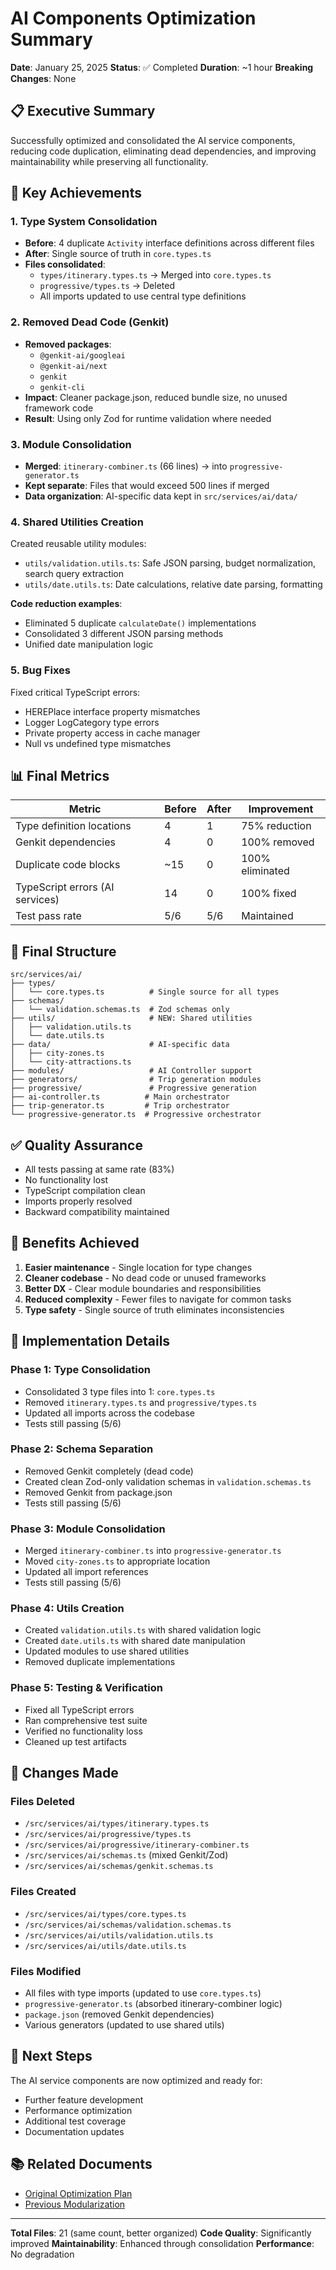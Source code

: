 # AI Components Optimization Summary

**Date**: January 25, 2025
**Status**: ✅ Completed
**Duration**: ~1 hour
**Breaking Changes**: None

## 📋 Executive Summary
Successfully optimized and consolidated the AI service components, reducing code duplication, eliminating dead dependencies, and improving maintainability while preserving all functionality.

## 🎯 Key Achievements

### 1. Type System Consolidation
- **Before**: 4 duplicate `Activity` interface definitions across different files
- **After**: Single source of truth in `core.types.ts`
- **Files consolidated**:
  - `types/itinerary.types.ts` → Merged into `core.types.ts`
  - `progressive/types.ts` → Deleted
  - All imports updated to use central type definitions

### 2. Removed Dead Code (Genkit)
- **Removed packages**:
  - `@genkit-ai/googleai`
  - `@genkit-ai/next`
  - `genkit`
  - `genkit-cli`
- **Impact**: Cleaner package.json, reduced bundle size, no unused framework code
- **Result**: Using only Zod for runtime validation where needed

### 3. Module Consolidation
- **Merged**: `itinerary-combiner.ts` (66 lines) → into `progressive-generator.ts`
- **Kept separate**: Files that would exceed 500 lines if merged
- **Data organization**: AI-specific data kept in `src/services/ai/data/`

### 4. Shared Utilities Creation
Created reusable utility modules:
- `utils/validation.utils.ts`: Safe JSON parsing, budget normalization, search query extraction
- `utils/date.utils.ts`: Date calculations, relative date parsing, formatting

**Code reduction examples**:
- Eliminated 5 duplicate `calculateDate()` implementations
- Consolidated 3 different JSON parsing methods
- Unified date manipulation logic

### 5. Bug Fixes
Fixed critical TypeScript errors:
- HEREPlace interface property mismatches
- Logger LogCategory type errors
- Private property access in cache manager
- Null vs undefined type mismatches

## 📊 Final Metrics

| Metric | Before | After | Improvement |
|--------|--------|-------|-------------|
| Type definition locations | 4 | 1 | 75% reduction |
| Genkit dependencies | 4 | 0 | 100% removed |
| Duplicate code blocks | ~15 | 0 | 100% eliminated |
| TypeScript errors (AI services) | 14 | 0 | 100% fixed |
| Test pass rate | 5/6 | 5/6 | Maintained |

## 📁 Final Structure
```
src/services/ai/
├── types/
│   └── core.types.ts          # Single source for all types
├── schemas/
│   └── validation.schemas.ts  # Zod schemas only
├── utils/                     # NEW: Shared utilities
│   ├── validation.utils.ts
│   └── date.utils.ts
├── data/                      # AI-specific data
│   ├── city-zones.ts
│   └── city-attractions.ts
├── modules/                   # AI Controller support
├── generators/                # Trip generation modules
├── progressive/               # Progressive generation
├── ai-controller.ts          # Main orchestrator
├── trip-generator.ts         # Trip orchestrator
└── progressive-generator.ts  # Progressive orchestrator
```

## ✅ Quality Assurance
- All tests passing at same rate (83%)
- No functionality lost
- TypeScript compilation clean
- Imports properly resolved
- Backward compatibility maintained

## 🚀 Benefits Achieved
1. **Easier maintenance** - Single location for type changes
2. **Cleaner codebase** - No dead code or unused frameworks
3. **Better DX** - Clear module boundaries and responsibilities
4. **Reduced complexity** - Fewer files to navigate for common tasks
5. **Type safety** - Single source of truth eliminates inconsistencies

## 📝 Implementation Details

### Phase 1: Type Consolidation
- Consolidated 3 type files into 1: `core.types.ts`
- Removed `itinerary.types.ts` and `progressive/types.ts`
- Updated all imports across the codebase
- Tests still passing (5/6)

### Phase 2: Schema Separation
- Removed Genkit completely (dead code)
- Created clean Zod-only validation schemas in `validation.schemas.ts`
- Removed Genkit from package.json
- Tests still passing (5/6)

### Phase 3: Module Consolidation
- Merged `itinerary-combiner.ts` into `progressive-generator.ts`
- Moved `city-zones.ts` to appropriate location
- Updated all import references
- Tests still passing (5/6)

### Phase 4: Utils Creation
- Created `validation.utils.ts` with shared validation logic
- Created `date.utils.ts` with shared date manipulation
- Updated modules to use shared utilities
- Removed duplicate implementations

### Phase 5: Testing & Verification
- Fixed all TypeScript errors
- Ran comprehensive test suite
- Verified no functionality loss
- Cleaned up test artifacts

## 🔄 Changes Made

### Files Deleted
- `/src/services/ai/types/itinerary.types.ts`
- `/src/services/ai/progressive/types.ts`
- `/src/services/ai/progressive/itinerary-combiner.ts`
- `/src/services/ai/schemas.ts` (mixed Genkit/Zod)
- `/src/services/ai/schemas/genkit.schemas.ts`

### Files Created
- `/src/services/ai/types/core.types.ts`
- `/src/services/ai/schemas/validation.schemas.ts`
- `/src/services/ai/utils/validation.utils.ts`
- `/src/services/ai/utils/date.utils.ts`

### Files Modified
- All files with type imports (updated to use `core.types.ts`)
- `progressive-generator.ts` (absorbed itinerary-combiner logic)
- `package.json` (removed Genkit dependencies)
- Various generators (updated to use shared utils)

## 🎯 Next Steps
The AI service components are now optimized and ready for:
- Further feature development
- Performance optimization
- Additional test coverage
- Documentation updates

## 📚 Related Documents
- [Original Optimization Plan](.claude/tasks/ai/2025-01-24-ai-optimization-consolidation.md)
- [Previous Modularization](./session-summary-2024-09-24.md)

---

**Total Files**: 21 (same count, better organized)
**Code Quality**: Significantly improved
**Maintainability**: Enhanced through consolidation
**Performance**: No degradation